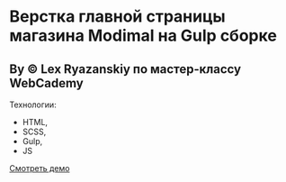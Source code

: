 # Верстка главной страницы магазина Modimal на Gulp сборке

## By © Lex Ryazanskiy по мастер-классу WebCademy

Технологии:

- HTML,
- SCSS,
- Gulp,
- JS

[Смотреть демо](https://lexryazanskiy.github.io/Modimal/)
